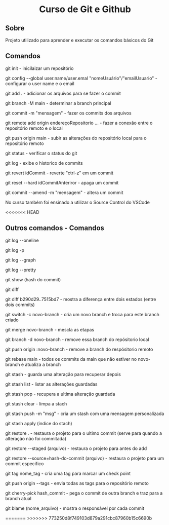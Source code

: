 <h1 align="center">Curso de Git e Github</h1>

<h2>Sobre</h2>

<p>Projeto utilizado para aprender e executar os comandos básicos do Git</p>

## Comandos
<div>
    <p>git init - inicilaizar um repositório</p>
    <p>git config --global user.name/user.emal "nomeUsuário"/"emailUsuario"  - configurar o user name e o email</p>
    <p>git add . - adicionar os arquivos para se fazer o commit</p>
    <p>git branch -M main - determinar a branch principal</p>
    <p>git commit -m "mensagem" - fazer os commits dos arquivos</p>
    <p>git remote add origin endereçoRepositorio ... - fazer a conexão entre o repositório remoto e o local</p>
    <p>git push origin main - subir as alterações do repositório local para o repositório remoto</p>
    <p>git status - verificar o status do git</p>
    <p>git log - exibe o historico de commits</p>
    <p>git revert idCommit - reverte "ctrl-z" em um commit</p>
    <p>git reset --hard idCommitAnteriror - apaga um commit</p>
    <p>git commit --amend -m "mensagem" - altera um commit</p>
</div>

<p>No curso também foi ensinado a utilizar o Source Control do VSCode</p>
<<<<<<< HEAD

## Outros comandos - Comandos
<p>git log --oneline</p>
<p>git log -p</p>
<p>git log --graph</p>
<p>git log --pretty</p>
<p>git show (hash do commit)</p>
<p>git diff</p>
<p>git diff b290d29..7515bd7  - mostra a diferença entre dois estados (entre dois commits)</p>
<p>git switch -c novo-branch   - cria um novo branch e troca para este branch criado</p>
<p>git merge novo-branch  - mescla as etapas</p>
<p>git branch -d novo-branch - remove essa branch do repósitorio local</p>
<p>git push origin :novo-branch - remove a branch do respósitorio remoto</p>
<p>git rebase main - todos os commits da main que não estiver no novo-branch e atualiza a branch</p>
<p>git stash - guarda uma alteração para recuperar depois</p>
<p>git stash list - listar as alterações guardadas</p>
<p>git stash pop - recupera a ultima alteração guardada</p>
<p>git stash clear - limpa a stach</p>
<p>git stash push -m "msg" - cria um stash com uma mensagem personalizada</p>
<p>git stash apply (índice do stach)</p>
<p>git restore . - restaura o projeto para o ultimo commit (serve para quando a alteração não foi commitada)</p>
<p>git restore --staged (arquivo) - restaura o projeto para antes do add</p>
<p>git restore --source=hash-do-commit (arquivo) - restaura o projeto para um commit especifico</p>
<p>git tag nome_tag - cria uma tag para marcar um check point</p>
<p>git push origin --tags  - envia todas as tags para o repositório remoto</p>
<p>git cherry-pick hash_commit - pega o commit de outra branch e traz para a branch atual</p>
<p>git blame (nome_arquivo) - mostra o responsável por cada commit</p>
=======
>>>>>>> 773250d8f749103d879a291cbc87960b15c6690b

